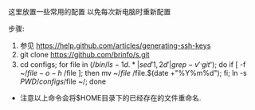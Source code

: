 这里放置一些常用的配置
以免每次新电脑时重新配置

步骤:

1. 参见 https://help.github.com/articles/generating-ssh-keys
2. git clone https://github.com/brinfo/s.git
3. cd configs; for file in $(/bin/ls -1d .* | sed '1,2d' | grep -v '^.git$'); do if [ -f ~/$file -o -h ~/$file ]; then mv ~/$file ~/$file.$(date +"%Y%m%d"); fi; ln -s $PWD/configs/$file ~/; done


* 注意以上命令会将$HOME目录下的已经存在的文件重命名.
